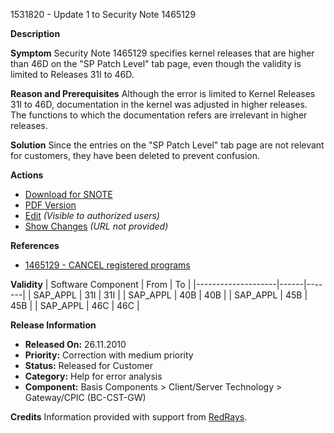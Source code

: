 1531820 - Update 1 to Security Note 1465129

**Description**

**Symptom**
Security Note 1465129 specifies kernel releases that are higher than 46D on the "SP Patch Level" tab page, even though the validity is limited to Releases 31I to 46D.

**Reason and Prerequisites**
Although the error is limited to Kernel Releases 31I to 46D, documentation in the kernel was adjusted in higher releases. The functions to which the documentation refers are irrelevant in higher releases.

**Solution**
Since the entries on the "SP Patch Level" tab page are not relevant for customers, they have been deleted to prevent confusion.

**Actions**
- [Download for SNOTE](https://notesdownloads.sap.com/note/0040000017135772017)
- [PDF Version](https://userapps.support.sap.com/sap/support/sfm/notes/print/0001531820?language=en-US&token=963CB69DD85A6D6442D8B21257606623)
- [Edit](https://me.sap.com/sap/support/notes/edit/0001531820) *(Visible to authorized users)*
- [Show Changes](https://me.sap.com/) *(URL not provided)*

**References**
- [1465129 - CANCEL registered programs](https://me.sap.com/notes/1465129)

**Validity**
| Software Component | From | To    |
|--------------------|------|-------|
| SAP_APPL           | 31I  | 31I   |
| SAP_APPL           | 40B  | 40B   |
| SAP_APPL           | 45B  | 45B   |
| SAP_APPL           | 46C  | 46C   |

**Release Information**
- **Released On:** 26.11.2010
- **Priority:** Correction with medium priority
- **Status:** Released for Customer
- **Category:** Help for error analysis
- **Component:** Basis Components > Client/Server Technology > Gateway/CPIC (BC-CST-GW)

**Credits**
Information provided with support from [RedRays](https://redrays.io).